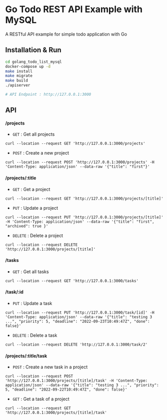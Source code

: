 # Go Todo REST API Example with MySQL
A RESTful API example for simple todo application with Go


## Installation & Run


```bash
cd golang_todo_list_mysql
docker-compose up -d
make install
make migrate
make build
./apiserver

# API Endpoint : http://127.0.0.1:3000
```


## API

#### /projects
* `GET` : Get all projects

 ```curl --location --request GET 'http://127.0.0.1:3000/projects'```
* `POST` : Create a new project

```curl --location --request POST 'http://127.0.0.1:3000/projects' -H 'Content-Type: application/json' --data-raw '{"title": "first"}'```

#### /projects/:title
* `GET` : Get a project

```curl --location --request GET 'http://127.0.0.1:3000/projects/[title]'```
* `PUT` : Update a project

```curl --location --request PUT 'http://127.0.0.1:3000/projects/[title]' -H 'Content-Type: application/json' --data-raw '{"title": "first", "archived": true }'```
* `DELETE` : Delete a project

```curl --location --request DELETE 'http://127.0.0.1:3000/projects/[title]'```


#### /tasks
* `GET` : Get all tasks

```curl --location --request GET 'http://127.0.0.1:3000/tasks'```


#### /task/:id
* `PUT` : Update a task 

```curl --location --request PUT 'http://127.0.0.1:3000/task/[id]' -H 'Content-Type: application/json' --data-raw '{"title": "testing 3 ...", "priority": 5, "deadline": "2022-09-23T10:49:47Z", "done": false}'```

* `DELETE` : Delete a task 

```curl --location --request DELETE 'http://127.0.0.1:3000/task/2'```


#### /projects/:title/task
* `POST` : Create a new task in a project

```curl --location --request POST 'http://127.0.0.1:3000/projects/[title]/task' -H 'Content-Type: application/json' --data-raw '{"title": "testing 3 ...", "priority": 5, "deadline": "2022-09-22T10:49:47Z", "done": false}'```

* `GET` : Get a task of a project

```curl --location --request GET 'http://127.0.0.1:3000/projects/[title]/task'```



